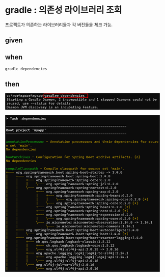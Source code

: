# gradle : 의존성 라이브러리 조회

프로젝트가 의존하는 라이브러리들과 각 버전들을 체크 가능.

## given

## when

```
gradle dependencies
```

## then

![alt text](../../images/20241231_022000.png)

![alt text](../../images/20241231_022025.png)
